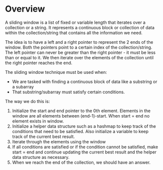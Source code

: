 
# Overview

A sliding window is a list of fixed or variable length that iterates over a collection or a string. It represents a continuous block or collection of data within the collection/string that contains all the information we need.

The idea is to have a left and a right pointer to represent the 2 ends of the window. Both the pointers point to a certain index of the collection/string. The left pointer can never be greater than the right pointer - it must be less than or equal to it. We then iterate over the elements of the collection until the right pointer reaches the end.

The sliding window technique must be used when:

- We are tasked with finding a continuous block of data like a substring or a subarray
- That substring/subarray must satisfy certain conditions.

The way we do this is:

1. Initialize the start and end pointer to the 0th element. Elements in the window are all elements between (end-1)-start. When start = end no element exists in window.
2. Initialize a helper data structure such as a hashmap to keep track of the conditions that need to be satisfied. Also initialize a variable to keep track of the current best result.
3. Iterate through the elements using the window
4. If all conditions are satisfied or if the condition cannot be satisfied, make start = end and continue updating the current best result and the helper data structure as necessary.
5. When we reach the end of the collection, we should have an answer.
